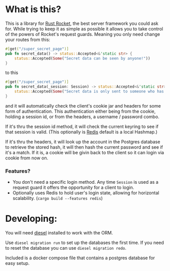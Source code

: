 # What is this?
This is a library for [Rust Rocket](https://rocket.rs), the best server framework you could ask for. While trying to keep it as simple as possible it allows you to take control of the powers of Rocket's request guards. Meaning you only need change your routes from this:
```rust
#[get("/super_secret_page")]
pub fn secret_data() -> status::Accepted<&'static str> {
    status::Accepted(Some("Secret data can be seen by anyone!"))
}
```
to this
```rust
#[get("/super_secret_page")]
pub fn secret_data(_session: Session) -> status::Accepted<&'static str> {
    status::Accepted(Some("Secret data is only sent to someone who has a valid account!"))
}
```
and it will automatically check the client's cookie jar and headers for some form of authentication. This authentication either being from the cookie, holding a session id, or from the headers, a username / password combo.

If it's thru the session id method, it will check the current keyring to see if that session is valid. (This optionally is [Redis](https://redis.io/) default is a local Hashmap.)

If it's thru the headers, it will look up the account in the Postgres database to retrieve the stored hash, it will then hash the current password and see if it's a match. If it is, a cookie will be givin back to the client so it can login via cookie from now on.

### Features?
* You don't need a specific login method. Any time `Session` is used as a request guard it offers the opportunity for a client to login.
* Optionally uses Redis to hold user's login state, allowing for horizontal scalability. (`cargo build --features redis`)

# Developing:
You will need [diesel](https://diesel.rs/) installed to work with the ORM.

Use `diesel migration run` to set up the databases the first time. If you need to reset the database you can use `diesel migration redo`.

Included is a docker compose file that contains a postgres database for easy setup.
